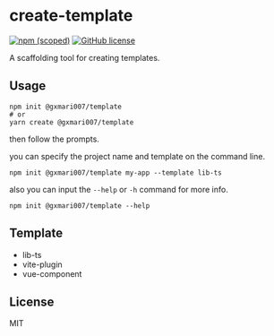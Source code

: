 # create-template

[![npm (scoped)](https://img.shields.io/npm/v/@gxmari007/create-template)](https://www.npmjs.com/package/@gxmari007/create-template)
[![GitHub license](https://img.shields.io/github/license/gxmari007/create-template)](https://github.com/gxmari007/create-template/blob/main/LICENSE)

A scaffolding tool for creating templates.

## Usage

```
npm init @gxmari007/template
# or
yarn create @gxmari007/template
```

then follow the prompts.

you can specify the project name and template on the command line.

```
npm init @gxmari007/template my-app --template lib-ts
```

also you can input the `--help` or `-h` command for more info.

```
npm init @gxmari007/template --help
```

## Template

- lib-ts
- vite-plugin
- vue-component

## License

MIT
